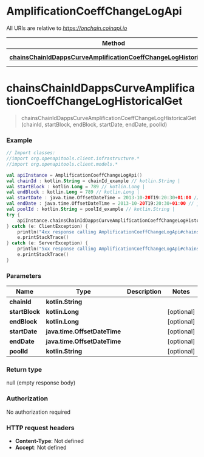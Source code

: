 # AmplificationCoeffChangeLogApi

All URIs are relative to *https://onchain.coinapi.io*

Method | HTTP request | Description
------------- | ------------- | -------------
[**chainsChainIdDappsCurveAmplificationCoeffChangeLogHistoricalGet**](AmplificationCoeffChangeLogApi.md#chainsChainIdDappsCurveAmplificationCoeffChangeLogHistoricalGet) | **GET** /chains/{chain_id}/dapps/curve/amplificationCoeffChangeLog/historical | 


<a name="chainsChainIdDappsCurveAmplificationCoeffChangeLogHistoricalGet"></a>
# **chainsChainIdDappsCurveAmplificationCoeffChangeLogHistoricalGet**
> chainsChainIdDappsCurveAmplificationCoeffChangeLogHistoricalGet(chainId, startBlock, endBlock, startDate, endDate, poolId)



### Example
```kotlin
// Import classes:
//import org.openapitools.client.infrastructure.*
//import org.openapitools.client.models.*

val apiInstance = AmplificationCoeffChangeLogApi()
val chainId : kotlin.String = chainId_example // kotlin.String | 
val startBlock : kotlin.Long = 789 // kotlin.Long | 
val endBlock : kotlin.Long = 789 // kotlin.Long | 
val startDate : java.time.OffsetDateTime = 2013-10-20T19:20:30+01:00 // java.time.OffsetDateTime | 
val endDate : java.time.OffsetDateTime = 2013-10-20T19:20:30+01:00 // java.time.OffsetDateTime | 
val poolId : kotlin.String = poolId_example // kotlin.String | 
try {
    apiInstance.chainsChainIdDappsCurveAmplificationCoeffChangeLogHistoricalGet(chainId, startBlock, endBlock, startDate, endDate, poolId)
} catch (e: ClientException) {
    println("4xx response calling AmplificationCoeffChangeLogApi#chainsChainIdDappsCurveAmplificationCoeffChangeLogHistoricalGet")
    e.printStackTrace()
} catch (e: ServerException) {
    println("5xx response calling AmplificationCoeffChangeLogApi#chainsChainIdDappsCurveAmplificationCoeffChangeLogHistoricalGet")
    e.printStackTrace()
}
```

### Parameters

Name | Type | Description  | Notes
------------- | ------------- | ------------- | -------------
 **chainId** | **kotlin.String**|  |
 **startBlock** | **kotlin.Long**|  | [optional]
 **endBlock** | **kotlin.Long**|  | [optional]
 **startDate** | **java.time.OffsetDateTime**|  | [optional]
 **endDate** | **java.time.OffsetDateTime**|  | [optional]
 **poolId** | **kotlin.String**|  | [optional]

### Return type

null (empty response body)

### Authorization

No authorization required

### HTTP request headers

 - **Content-Type**: Not defined
 - **Accept**: Not defined

